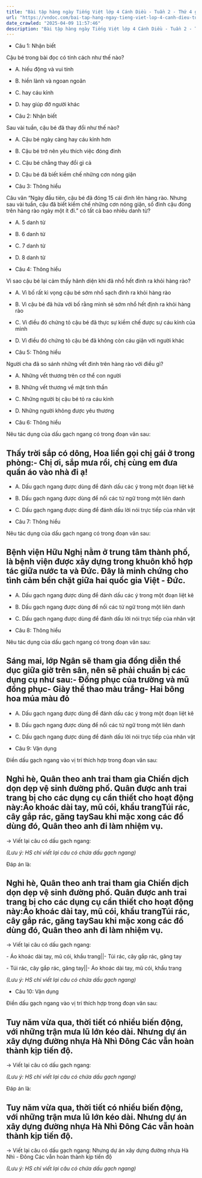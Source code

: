 ```yaml
---
title: "Bài tập hàng ngày Tiếng Việt lớp 4 Cánh Diều - Tuần 2 - Thứ 4 gồm các câu hỏi tổng hợp nội dung Đọc hiểu văn bản và Luyện từ và câu được học ở Tuần 2 trong chương trình Tiếng Việt lớp 4 Tập 1 Cánh Diều."
url: "https://vndoc.com/bai-tap-hang-ngay-tieng-viet-lop-4-canh-dieu-tuan-2-thu-4-326889"
date_crawled: "2025-04-09 11:57:46"
description: "Bài tập hàng ngày Tiếng Việt lớp 4 Cánh Diều - Tuần 2 - Thứ 4 gồm các câu hỏi tổng hợp nội dung Đọc hiểu văn bản và Luyện từ và câu được học ở Tuần 2 trong chương trình Tiếng Việt lớp 4 Tập 1 Cánh Diều."
---
```


* Câu 1:  Nhận biết

Cậu bé trong bài đọc có tính cách như thế nào?

  * A. hiếu động và vui tính 
  * B. hiền lành và ngoan ngoãn 
  * C. hay cáu kỉnh 
  * D. hay giúp đỡ người khác 



* Câu 2:  Nhận biết

Sau vài tuần, cậu bé đã thay đổi như thế nào?

  * A. Cậu bé ngày càng hay cáu kỉnh hơn 
  * B. Cậu bé trở nên yêu thích việc đóng đinh 
  * C. Cậu bé chẳng thay đổi gì cả 
  * D. Cậu bé đã biết kiềm chế những cơn nóng giận 



* Câu 3:  Thông hiểu

Câu văn “Ngày đầu tiên, cậu bé đã đóng 15 cái đinh lên hàng rào. Nhưng sau vài tuần, cậu đã biết kiềm chế những cơn nóng giận, số đinh cậu đóng trên hàng rào ngày một ít đi.” có tất cả bao nhiêu danh từ?

  * A. 5 danh từ 
  * B. 6 danh từ 
  * C. 7 danh từ 
  * D. 8 danh từ 



* Câu 4:  Thông hiểu

Vì sao cậu bé lại cảm thấy hãnh diện khi đã nhổ hết đinh ra khỏi hàng rào?

  * A. Vì bố rất kì vọng cậu bé sớm nhổ sạch đinh ra khỏi hàng rào 
  * B. Vì cậu bé đã hứa với bố rằng mình sẽ sớm nhổ hết định ra khỏi hàng rào 
  * C. Vì điều đó chứng tỏ cậu bé đã thực sự kiềm chế được sự cáu kỉnh của mình 
  * D. Vì điều đó chứng tỏ cậu bé đã không còn cáu giận với người khác 



* Câu 5:  Thông hiểu

Người cha đã so sánh những vết đinh trên hàng rào với điều gì?

  * A. Những vết thương trên cơ thể con người 
  * B. Những vết thương về mặt tinh thần 
  * C. Những người bị cậu bé tỏ ra cáu kỉnh 
  * D. Những người không được yêu thương 



* Câu 6:  Thông hiểu

Nêu tác dụng của dấu gạch ngang có trong đoạn văn sau:

Thấy trời sắp có dông, Hoa liền gọi chị gái ở trong phòng:\- Chị ơi, sắp mưa rồi, chị cùng em đưa quần áo vào nhà đi ạ!  
---  
  
  * A. Dấu gạch ngang được dùng để đánh dấu các ý trong một đoạn liệt kê 
  * B. Dấu gạch ngang được dùng để nối các từ ngữ trong một liên danh 
  * C. Dấu gạch ngang được dùng để đánh dấu lời nói trực tiếp của nhân vật 



* Câu 7:  Thông hiểu

Nêu tác dụng của dấu gạch ngang có trong đoạn văn sau:

Bệnh viện Hữu Nghị nằm ở trung tâm thành phố, là bệnh viện được xây dựng trong khuôn khổ hợp tác giữa nước ta và Đức. Đây là minh chứng cho tình cảm bền chặt giữa hai quốc gia Việt - Đức.  
---  
  
  * A. Dấu gạch ngang được dùng để đánh dấu các ý trong một đoạn liệt kê 
  * B. Dấu gạch ngang được dùng để nối các từ ngữ trong một liên danh 
  * C. Dấu gạch ngang được dùng để đánh dấu lời nói trực tiếp của nhân vật 



* Câu 8:  Thông hiểu

Nêu tác dụng của dấu gạch ngang có trong đoạn văn sau:

Sáng mai, lớp Ngân sẽ tham gia đồng diễn thể dục giữa giờ trên sân, nên sẽ phải chuẩn bị các dụng cụ như sau:\- Đồng phục của trường và mũ đồng phục\- Giày thể thao màu trắng\- Hai bông hoa múa màu đỏ  
---  
  
  * A. Dấu gạch ngang được dùng để đánh dấu các ý trong một đoạn liệt kê 
  * B. Dấu gạch ngang được dùng để nối các từ ngữ trong một liên danh 
  * C. Dấu gạch ngang được dùng để đánh dấu lời nói trực tiếp của nhân vật 



* Câu 9:  Vận dụng

Điền dấu gạch ngang vào vị trí thích hợp trong đoạn văn sau:

Nghỉ hè, Quân theo anh trai tham gia Chiến dịch dọn dẹp vệ sinh đường phố. Quân được anh trai trang bị cho các dụng cụ cần thiết cho hoạt động này:Áo khoác dài tay, mũ cói, khẩu trangTúi rác, cây gắp rác, găng taySau khi mặc xong các đồ dùng đó, Quân theo anh đi làm nhiệm vụ.  
---  
  
→ Viết lại câu có dấu gạch ngang:

_(Lưu ý: HS chỉ viết lại câu có chứa dấu gạch ngang)_

Đáp án là:

Nghỉ hè, Quân theo anh trai tham gia Chiến dịch dọn dẹp vệ sinh đường phố. Quân được anh trai trang bị cho các dụng cụ cần thiết cho hoạt động này:Áo khoác dài tay, mũ cói, khẩu trangTúi rác, cây gắp rác, găng taySau khi mặc xong các đồ dùng đó, Quân theo anh đi làm nhiệm vụ.  
---  
  
→ Viết lại câu có dấu gạch ngang:

\- Áo khoác dài tay, mũ cói, khẩu trang||- Túi rác, cây gắp rác, găng tay

\- Túi rác, cây gắp rác, găng tay||- Áo khoác dài tay, mũ cói, khẩu trang

 _(Lưu ý: HS chỉ viết lại câu có chứa dấu gạch ngang)_

* Câu 10:  Vận dụng

Điền dấu gạch ngang vào vị trí thích hợp trong đoạn văn sau:

Tuy năm vừa qua, thời tiết có nhiều biến động, với những trận mưa lũ lớn kéo dài. Nhưng dự án xây dựng đường nhựa Hà Nhì Đông Các vẫn hoàn thành kịp tiến độ.  
---  
  
→ Viết lại câu có dấu gạch ngang: 

_(Lưu ý: HS chỉ viết lại câu có chứa dấu gạch ngang)_

Đáp án là:

Tuy năm vừa qua, thời tiết có nhiều biến động, với những trận mưa lũ lớn kéo dài. Nhưng dự án xây dựng đường nhựa Hà Nhì Đông Các vẫn hoàn thành kịp tiến độ.  
---  
  
→ Viết lại câu có dấu gạch ngang: Nhưng dự án xây dựng đường nhựa Hà Nhì - Đông Các vẫn hoàn thành kịp tiến độ

 _(Lưu ý: HS chỉ viết lại câu có chứa dấu gạch ngang)_
